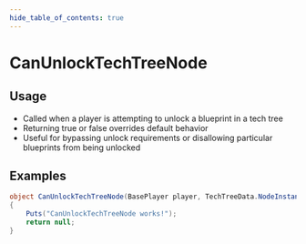 ```yaml
---
hide_table_of_contents: true
---
```


# CanUnlockTechTreeNode

## Usage

* Called when a player is attempting to unlock a blueprint in a tech tree
* Returning true or false overrides default behavior
* Useful for bypassing unlock requirements or disallowing particular blueprints from being unlocked

## Examples

```csharp title=""
object CanUnlockTechTreeNode(BasePlayer player, TechTreeData.NodeInstance node, TechTreeData techTree)
{
    Puts("CanUnlockTechTreeNode works!");
    return null;
}
```

